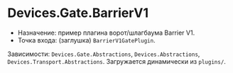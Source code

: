 # Devices.Gate.BarrierV1

- Назначение: пример плагина ворот/шлагбаума Barrier V1.
- Точка входа: (заглушка) `BarrierV1GatePlugin`.

Зависимости: `Devices.Gate.Abstractions`, `Devices.Abstractions`, `Devices.Transport.Abstractions`. Загружается динамически из `plugins/`.
